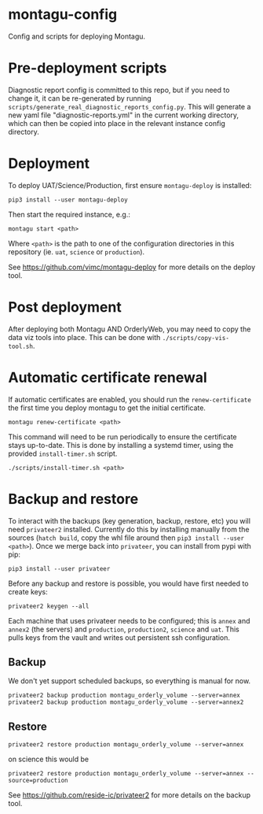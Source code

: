 # montagu-config

Config and scripts for deploying Montagu.

# Pre-deployment scripts

Diagnostic report config is committed to this repo, but if you need to change it, it can be re-generated by running `scripts/generate_real_diagnostic_reports_config.py`.
This will generate a new yaml file "diagnostic-reports.yml" in the current working directory, which can then be copied into place in the relevant instance config directory.

# Deployment

To deploy UAT/Science/Production, first ensure `montagu-deploy` is installed:

    pip3 install --user montagu-deploy

Then start the required instance, e.g.:

    montagu start <path>

Where `<path>` is the path to one of the configuration directories in this repository (ie. `uat`, `science` or `production`).

See https://github.com/vimc/montagu-deploy for more details on the deploy tool.

# Post deployment

After deploying both Montagu AND OrderlyWeb, you may need to copy the data viz tools into place. This can be done
with `./scripts/copy-vis-tool.sh`.

# Automatic certificate renewal

If automatic certificates are enabled, you should run the `renew-certificate` the first time you deploy montagu to get the initial certificate.

    montagu renew-certificate <path>

This command will need to be run periodically to ensure the certificate stays up-to-date. This is done by installing a systemd timer, using the provided `install-timer.sh` script.

    ./scripts/install-timer.sh <path>

# Backup and restore

To interact with the backups (key generation, backup, restore, etc) you will need `privateer2` installed.  Currently do this by installing manually from the sources (`hatch build`, copy the whl file around then `pip3 install --user <path>`). Once we merge back into `privateer`, you can install from pypi with pip:

```
pip3 install --user privateer
```

Before any backup and restore is possible, you would have first needed to create keys:

```
privateer2 keygen --all
```

Each machine that uses privateer needs to be configured; this is `annex` and `annex2` (the servers) and `production`, `production2`, `science` and `uat`. This pulls keys from the vault and writes out persistent ssh configuration.

## Backup

We don't yet support scheduled backups, so everything is manual for now.

```
privateer2 backup production montagu_orderly_volume --server=annex
privateer2 backup production montagu_orderly_volume --server=annex2
```

## Restore

```
privateer2 restore production montagu_orderly_volume --server=annex
```

on science this would be

```
privateer2 restore production montagu_orderly_volume --server=annex --source=production
```

See https://github.com/reside-ic/privateer2 for more details on the backup tool.
